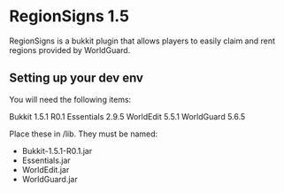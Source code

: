 RegionSigns 1.5
=================

RegionSigns is a bukkit plugin that allows players to easily claim and rent regions provided by WorldGuard.

Setting up your dev env
-----------------------

You will need the following items:

Bukkit 1.5.1 R0.1
Essentials 2.9.5
WorldEdit 5.5.1
WorldGuard 5.6.5

Place these in /lib. They must be named:
* Bukkit-1.5.1-R0.1.jar
* Essentials.jar
* WorldEdit.jar
* WorldGuard.jar
